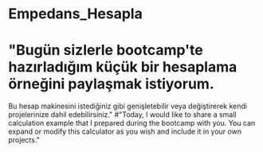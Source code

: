# Empedans_Hesapla
# "Bugün sizlerle bootcamp'te hazırladığım küçük bir hesaplama örneğini paylaşmak istiyorum.
Bu hesap makinesini istediğiniz gibi genişletebilir veya değiştirerek kendi projelerinize dahil edebilirsiniz."
#"Today, I would like to share a small calculation example that I prepared during the bootcamp with you.
You can expand or modify this calculator as you wish and include it in your own projects."
